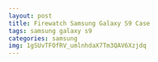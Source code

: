 ```yaml
---
layout: post
title: Firewatch Samsung Galaxy S9 Case
tags: samsung galaxy s9
categories: samsung
img: 1gSUvTFOfRV_umlnhdaX7Tm3QAV6Xzjdq
---
```

